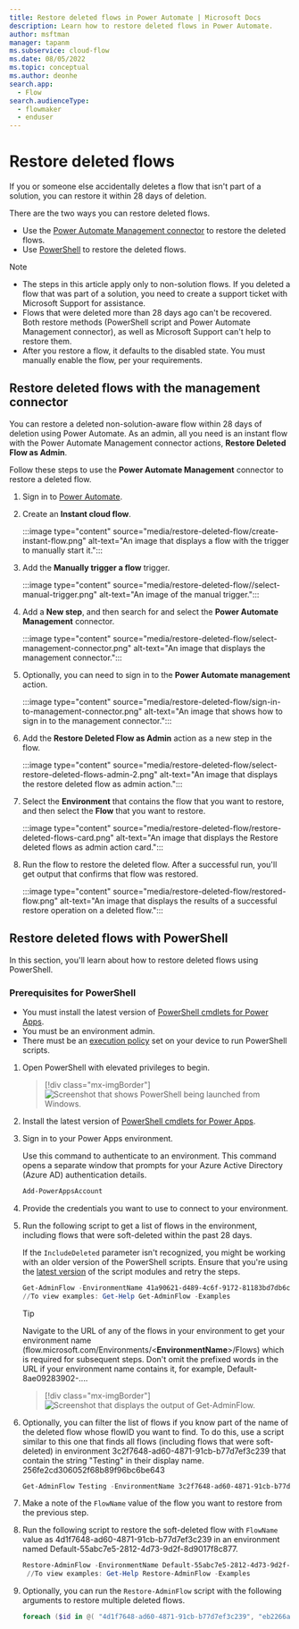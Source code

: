 ```yaml
---
title: Restore deleted flows in Power Automate | Microsoft Docs
description: Learn how to restore deleted flows in Power Automate.
author: msftman
manager: tapanm
ms.subservice: cloud-flow
ms.date: 08/05/2022
ms.topic: conceptual
ms.author: deonhe
search.app: 
  - Flow
search.audienceType: 
  - flowmaker
  - enduser
---
```


# Restore deleted flows

If you or someone else accidentally deletes a flow that isn't part of a solution, you can restore it within 28 days of deletion.

There are the two ways you can restore deleted flows.

- Use the [Power Automate Management connector](#restore-deleted-flows-with-the-management-connector) to restore the deleted flows.
- Use [PowerShell](#restore-deleted-flows-with-powershell) to restore the deleted flows.

>[!NOTE]
> - The steps in this article apply only to non-solution flows. If you deleted a flow that was part of a solution, you need to create a support ticket with Microsoft Support for assistance.
> - Flows that were deleted more than 28 days ago can't be recovered. Both restore methods (PowerShell script and Power Automate Management connector), as well as Microsoft Support can't help to restore them.
> - After you restore a flow, it defaults to the disabled state. You must manually enable the flow, per your requirements.

## Restore deleted flows with the management connector

You can restore a deleted non-solution-aware flow within 28 days of deletion using Power Automate. As an admin, all you need is an instant flow with the Power Automate Management connector actions, **Restore Deleted Flow as Admin**.  

Follow these steps to use the **Power Automate Management** connector to restore a deleted flow.

1. Sign in to [Power Automate](https://powerautomate.com).

1. Create an **Instant cloud flow**.

    :::image type="content" source="media/restore-deleted-flow/create-instant-flow.png" alt-text="An image that displays a flow with the trigger to manually start it.":::

1. Add the **Manually trigger a flow** trigger.

    :::image type="content" source="media/restore-deleted-flow//select-manual-trigger.png" alt-text="An image of the manual trigger.":::

1. Add a **New step**, and then search for and select the **Power Automate Management** connector.

    :::image type="content" source="media/restore-deleted-flow/select-management-connector.png" alt-text="An image that displays the management connector.":::

    <!--- 
    1. Select the **List flows as an admin** action.
    
       ![An image that displays the list flows as an admin action.](./media/restore-deleted-flow/select-list-flows-action.png) 
    --->

1. Optionally, you can need to sign in to the **Power Automate management** action.

    :::image type="content" source="media/restore-deleted-flow/sign-in-to-management-connector.png" alt-text="An image that shows how to sign in to the management connector.":::

    <!---
    1. Select the environment that contains the flow you want to restore.
    
       ![An image that displays the environment that contains the flow you want to restore.](./media/restore-deleted-flow/select-environment.png)
    
    1. Perform a test run the flow to note the **name** of the flow that you want to restore.
    
       ![An image that displays the name of the flow after a successful test run.](./media/restore-deleted-flow/flowname.png)
    
    ### Restore the deleted flow
    
    Now that you have the name of the flow, it's time to edit the flow to restore it. 
    
    --->

1. Add the **Restore Deleted Flow as Admin** action as a new step in the flow.

    :::image type="content" source="media/restore-deleted-flow/select-restore-deleted-flows-admin-2.png" alt-text="An image that displays the restore deleted flow as admin action.":::

1. Select the **Environment** that contains the flow that you want to restore, and then select the **Flow** that you want to restore.

    :::image type="content" source="media/restore-deleted-flow/restore-deleted-flows-card.png" alt-text="An image that displays the Restore deleted flows as admin action card.":::

1. Run the flow to restore the deleted flow. After a successful run, you'll get output that confirms that flow was restored.

    :::image type="content" source="media/restore-deleted-flow/restored-flow.png" alt-text="An image that displays the results of a successful restore operation on a deleted flow.":::

## Restore deleted flows with PowerShell

In this section, you'll learn about how to restore deleted flows using PowerShell.

### Prerequisites for PowerShell

- You must install the latest version of [PowerShell cmdlets for Power Apps](https://www.powershellgallery.com/packages/Microsoft.PowerApps.Administration.PowerShell/2.0.147).
- You must be an environment admin.
- There must be an [execution policy](/powershell/module/microsoft.powershell.security/set-executionpolicy) set on your device to run PowerShell scripts.

1. Open PowerShell with elevated privileges to begin.

    >[!div class="mx-imgBorder"]
    >![Screenshot that shows PowerShell being launched from Windows.](./media/restore-deleted-flow/open-powershell-script.png "Windows PowerShell option")

1. Install the latest version of [PowerShell cmdlets for Power Apps](https://www.powershellgallery.com/packages/Microsoft.PowerApps.Administration.PowerShell/2.0.147).

1. Sign in to your Power Apps environment.

   Use this command to authenticate to an environment. This command opens a separate window that prompts for your Azure Active Directory (Azure AD) authentication details.

    ``` PowerShell
    Add-PowerAppsAccount
    ```

1. Provide the credentials you want to use to connect to your environment.

1. Run the following script to get a list of flows in the environment, including flows that were soft-deleted within the past 28 days. 

    If the `IncludeDeleted` parameter isn't recognized, you might be working with an older version of the PowerShell scripts. Ensure that you're using the [latest version](https://www.powershellgallery.com/packages/Microsoft.PowerApps.Administration.PowerShell/2.0.147) of the script modules and retry the steps.

   ``` PowerShell
   Get-AdminFlow -EnvironmentName 41a90621-d489-4c6f-9172-81183bd7db6c -IncludeDeleted $true
   //To view examples: Get-Help Get-AdminFlow -Examples
   ```

   >[!TIP]
   >Navigate to the URL of any of the flows in your environment to get your environment name (flow.microsoft.com/Environments/<**EnvironmentName**>/Flows) which is required for subsequent steps. Don't omit the prefixed words in the URL if your environment name contains it, for example, Default-8ae09283902-.... 

    >[!div class="mx-imgBorder"]
    >![Screenshot that displays the output of Get-AdminFlow.](./media/restore-deleted-flow/get-admin-flow-script.png "Get-AdminFlow output")

1. Optionally, you can filter the list of flows if you know part of the name of the deleted flow whose flowID you want to find. To do this, use a script similar to this one that finds all flows (including flows that were soft-deleted) in environment 3c2f7648-ad60-4871-91cb-b77d7ef3c239 that contain the string "Testing" in their display name.
256fe2cd306052f68b89f96bc6be643

   ``` PowerShell
   Get-AdminFlow Testing -EnvironmentName 3c2f7648-ad60-4871-91cb-b77d7ef3c239 -IncludeDeleted $true
   ```

1. Make a note of the `FlowName` value of the flow you want to restore from the previous step.

1. Run the following script to restore the soft-deleted flow with `FlowName` value as 4d1f7648-ad60-4871-91cb-b77d7ef3c239 in an environment named Default-55abc7e5-2812-4d73-9d2f-8d9017f8c877.

   ``` PowerShell
   Restore-AdminFlow -EnvironmentName Default-55abc7e5-2812-4d73-9d2f-8d9017f8c877 -FlowName 4d1f7648-ad60-4871-91cb-b77d7ef3c239
    //To view examples: Get-Help Restore-AdminFlow -Examples
   ```

1. Optionally, you can run the ```Restore-AdminFlow``` script with the following arguments to restore multiple deleted flows.

   ``` PowerShell
   foreach ($id in @( "4d1f7648-ad60-4871-91cb-b77d7ef3c239", "eb2266a8-67b6-4919-8afd-f59c3c0e4131" )) { Restore-AdminFlow -EnvironmentName Default-55abc7e5-2812-4d73-9d2f-8d9017f8c877 -FlowName $id; Start-Sleep -Seconds 1 }
   ```
